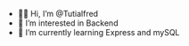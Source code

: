 - 👋🏻 Hi, I’m @Tutialfred
- 👀 I’m interested in Backend 
- 🌱 I’m currently learning Express and mySQL
